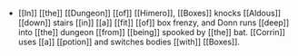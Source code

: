- [[In]] [[the]] [[Dungeon]] [[of]] [[Himero]], [[Boxes]] knocks [[Aldous]] [[down]] stairs [[in]] [[a]] [[fit]] [[of]] box frenzy, and Donn runs [[deep]] into [[the]] dungeon [[from]] [[being]] spooked by [[the]] bat. [[Corrin]] uses [[a]] [[potion]] and switches bodies [[with]] [[Boxes]].
